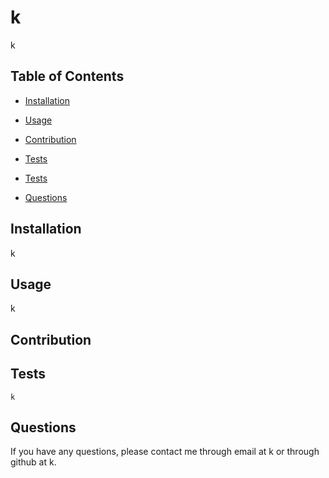 # k

  

  k

  ## Table of Contents

  * [Installation](#installation)
  * [Usage](#usage)
  
  * [Contribution](#contribution)
  * [Tests](#tests)
  * [Tests](#tests)
  * [Questions](#questions)


  ## Installation
  k

  ## Usage
  k

  


  ## Contribution
  

  ## Tests 
    k

  ## Questions

  If you have any questions, please contact me through email at k or through github at k.
